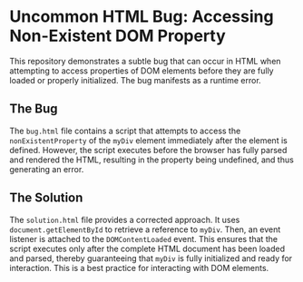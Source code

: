 # Uncommon HTML Bug: Accessing Non-Existent DOM Property

This repository demonstrates a subtle bug that can occur in HTML when attempting to access properties of DOM elements before they are fully loaded or properly initialized.  The bug manifests as a runtime error.

## The Bug

The `bug.html` file contains a script that attempts to access the `nonExistentProperty` of the `myDiv` element immediately after the element is defined. However, the script executes before the browser has fully parsed and rendered the HTML, resulting in the property being undefined, and thus generating an error.

## The Solution

The `solution.html` file provides a corrected approach. It uses `document.getElementById` to retrieve a reference to `myDiv`. Then, an event listener is attached to the `DOMContentLoaded` event.  This ensures that the script executes only after the complete HTML document has been loaded and parsed, thereby guaranteeing that `myDiv` is fully initialized and ready for interaction.  This is a best practice for interacting with DOM elements.